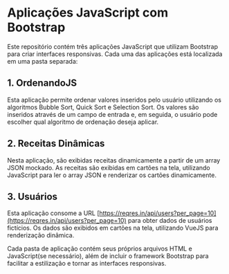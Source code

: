 # Aplicações JavaScript com Bootstrap

Este repositório contém três aplicações JavaScript que utilizam Bootstrap para criar interfaces responsivas. Cada uma das aplicações está localizada em uma pasta separada:

## 1. OrdenandoJS

Esta aplicação permite ordenar valores inseridos pelo usuário utilizando os algoritmos Bubble Sort, Quick Sort e Selection Sort. Os valores são inseridos através de um campo de entrada e, em seguida, o usuário pode escolher qual algoritmo de ordenação deseja aplicar.

## 2. Receitas Dinâmicas

Nesta aplicação, são exibidas receitas dinamicamente a partir de um array JSON mockado. As receitas são exibidas em cartões na tela, utilizando JavaScript para ler o array JSON e renderizar os cartões dinamicamente.

## 3. Usuários

Esta aplicação consome a URL [https://reqres.in/api/users?per_page=10](https://reqres.in/api/users?per_page=10) para obter dados de usuários fictícios. Os dados são exibidos em cartões na tela, utilizando VueJS para renderização dinâmica.

Cada pasta de aplicação contém seus próprios arquivos HTML e JavaScript(se necessário), além de incluir o framework Bootstrap para facilitar a estilização e tornar as interfaces responsivas.

